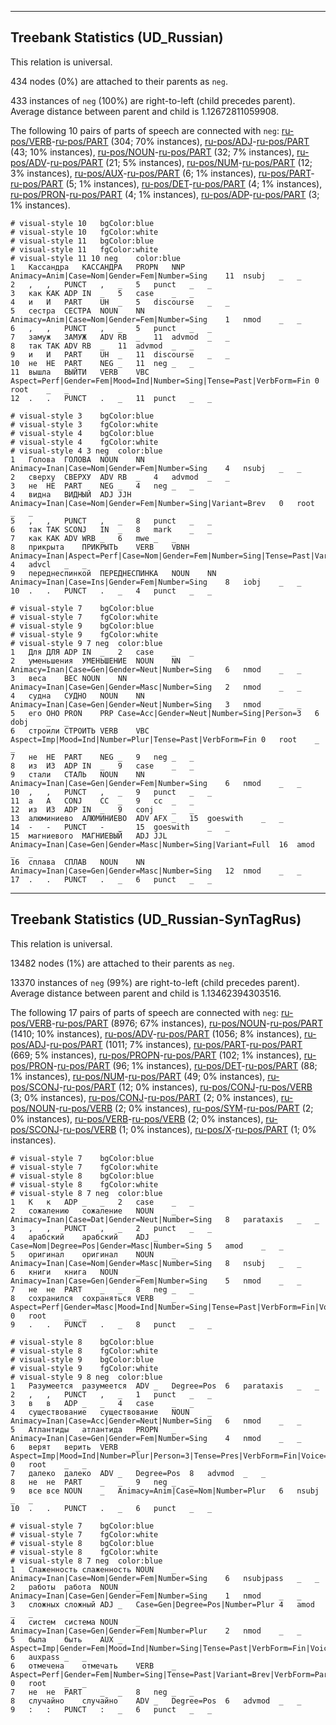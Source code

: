

--------------------------------------------------------------------------------

## Treebank Statistics (UD_Russian)

This relation is universal.

434 nodes (0%) are attached to their parents as `neg`.

433 instances of `neg` (100%) are right-to-left (child precedes parent).
Average distance between parent and child is 1.12672811059908.

The following 10 pairs of parts of speech are connected with `neg`: [ru-pos/VERB]()-[ru-pos/PART]() (304; 70% instances), [ru-pos/ADJ]()-[ru-pos/PART]() (43; 10% instances), [ru-pos/NOUN]()-[ru-pos/PART]() (32; 7% instances), [ru-pos/ADV]()-[ru-pos/PART]() (21; 5% instances), [ru-pos/NUM]()-[ru-pos/PART]() (12; 3% instances), [ru-pos/AUX]()-[ru-pos/PART]() (6; 1% instances), [ru-pos/PART]()-[ru-pos/PART]() (5; 1% instances), [ru-pos/DET]()-[ru-pos/PART]() (4; 1% instances), [ru-pos/PRON]()-[ru-pos/PART]() (4; 1% instances), [ru-pos/ADP]()-[ru-pos/PART]() (3; 1% instances).


~~~ conllu
# visual-style 10	bgColor:blue
# visual-style 10	fgColor:white
# visual-style 11	bgColor:blue
# visual-style 11	fgColor:white
# visual-style 11 10 neg	color:blue
1	Кассандра	КАССАНДРА	PROPN	NNP	Animacy=Anim|Case=Nom|Gender=Fem|Number=Sing	11	nsubj	_	_
2	,	,	PUNCT	,	_	5	punct	_	_
3	как	КАК	ADP	IN	_	5	case	_	_
4	и	И	PART	UH	_	5	discourse	_	_
5	сестра	СЕСТРА	NOUN	NN	Animacy=Anim|Case=Nom|Gender=Fem|Number=Sing	1	nmod	_	_
6	,	,	PUNCT	,	_	5	punct	_	_
7	замуж	ЗАМУЖ	ADV	RB	_	11	advmod	_	_
8	так	ТАК	ADV	RB	_	11	advmod	_	_
9	и	И	PART	UH	_	11	discourse	_	_
10	не	НЕ	PART	NEG	_	11	neg	_	_
11	вышла	ВЫЙТИ	VERB	VBC	Aspect=Perf|Gender=Fem|Mood=Ind|Number=Sing|Tense=Past|VerbForm=Fin	0	root	_	_
12	.	.	PUNCT	.	_	11	punct	_	_

~~~


~~~ conllu
# visual-style 3	bgColor:blue
# visual-style 3	fgColor:white
# visual-style 4	bgColor:blue
# visual-style 4	fgColor:white
# visual-style 4 3 neg	color:blue
1	Голова	ГОЛОВА	NOUN	NN	Animacy=Inan|Case=Nom|Gender=Fem|Number=Sing	4	nsubj	_	_
2	сверху	СВЕРХУ	ADV	RB	_	4	advmod	_	_
3	не	НЕ	PART	NEG	_	4	neg	_	_
4	видна	ВИДНЫЙ	ADJ	JJH	Animacy=Inan|Case=Nom|Gender=Fem|Number=Sing|Variant=Brev	0	root	_	_
5	,	,	PUNCT	,	_	8	punct	_	_
6	так	ТАК	SCONJ	IN	_	8	mark	_	_
7	как	КАК	ADV	WRB	_	6	mwe	_	_
8	прикрыта	ПРИКРЫТЬ	VERB	VBNH	Animacy=Inan|Aspect=Perf|Case=Nom|Gender=Fem|Number=Sing|Tense=Past|Variant=Brev|VerbForm=Part|Voice=Pass	4	advcl	_	_
9	переднеспинкой	ПЕРЕДНЕСПИНКА	NOUN	NN	Animacy=Inan|Case=Ins|Gender=Fem|Number=Sing	8	iobj	_	_
10	.	.	PUNCT	.	_	4	punct	_	_

~~~


~~~ conllu
# visual-style 7	bgColor:blue
# visual-style 7	fgColor:white
# visual-style 9	bgColor:blue
# visual-style 9	fgColor:white
# visual-style 9 7 neg	color:blue
1	Для	ДЛЯ	ADP	IN	_	2	case	_	_
2	уменьшения	УМЕНЬШЕНИЕ	NOUN	NN	Animacy=Inan|Case=Gen|Gender=Neut|Number=Sing	6	nmod	_	_
3	веса	ВЕС	NOUN	NN	Animacy=Inan|Case=Gen|Gender=Masc|Number=Sing	2	nmod	_	_
4	судна	СУДНО	NOUN	NN	Animacy=Inan|Case=Gen|Gender=Neut|Number=Sing	3	nmod	_	_
5	его	ОНО	PRON	PRP	Case=Acc|Gender=Neut|Number=Sing|Person=3	6	dobj	_	_
6	строили	СТРОИТЬ	VERB	VBC	Aspect=Imp|Mood=Ind|Number=Plur|Tense=Past|VerbForm=Fin	0	root	_	_
7	не	НЕ	PART	NEG	_	9	neg	_	_
8	из	ИЗ	ADP	IN	_	9	case	_	_
9	стали	СТАЛЬ	NOUN	NN	Animacy=Inan|Case=Gen|Gender=Fem|Number=Sing	6	nmod	_	_
10	,	,	PUNCT	,	_	9	punct	_	_
11	а	А	CONJ	CC	_	9	cc	_	_
12	из	ИЗ	ADP	IN	_	9	conj	_	_
13	алюминиево	АЛЮМИНИЕВО	ADV	AFX	_	15	goeswith	_	_
14	-	-	PUNCT	-	_	15	goeswith	_	_
15	магниевого	МАГНИЕВЫЙ	ADJ	JJL	Animacy=Inan|Case=Gen|Gender=Masc|Number=Sing|Variant=Full	16	amod	_	_
16	сплава	СПЛАВ	NOUN	NN	Animacy=Inan|Case=Gen|Gender=Masc|Number=Sing	12	nmod	_	_
17	.	.	PUNCT	.	_	6	punct	_	_

~~~




--------------------------------------------------------------------------------

## Treebank Statistics (UD_Russian-SynTagRus)

This relation is universal.

13482 nodes (1%) are attached to their parents as `neg`.

13370 instances of `neg` (99%) are right-to-left (child precedes parent).
Average distance between parent and child is 1.13462394303516.

The following 17 pairs of parts of speech are connected with `neg`: [ru-pos/VERB]()-[ru-pos/PART]() (8976; 67% instances), [ru-pos/NOUN]()-[ru-pos/PART]() (1410; 10% instances), [ru-pos/ADV]()-[ru-pos/PART]() (1056; 8% instances), [ru-pos/ADJ]()-[ru-pos/PART]() (1011; 7% instances), [ru-pos/PART]()-[ru-pos/PART]() (669; 5% instances), [ru-pos/PROPN]()-[ru-pos/PART]() (102; 1% instances), [ru-pos/PRON]()-[ru-pos/PART]() (96; 1% instances), [ru-pos/DET]()-[ru-pos/PART]() (88; 1% instances), [ru-pos/NUM]()-[ru-pos/PART]() (49; 0% instances), [ru-pos/SCONJ]()-[ru-pos/PART]() (12; 0% instances), [ru-pos/CONJ]()-[ru-pos/VERB]() (3; 0% instances), [ru-pos/CONJ]()-[ru-pos/PART]() (2; 0% instances), [ru-pos/NOUN]()-[ru-pos/VERB]() (2; 0% instances), [ru-pos/SYM]()-[ru-pos/PART]() (2; 0% instances), [ru-pos/VERB]()-[ru-pos/VERB]() (2; 0% instances), [ru-pos/SCONJ]()-[ru-pos/VERB]() (1; 0% instances), [ru-pos/X]()-[ru-pos/PART]() (1; 0% instances).


~~~ conllu
# visual-style 7	bgColor:blue
# visual-style 7	fgColor:white
# visual-style 8	bgColor:blue
# visual-style 8	fgColor:white
# visual-style 8 7 neg	color:blue
1	К	к	ADP	_	_	2	case	_	_
2	сожалению	сожаление	NOUN	_	Animacy=Inan|Case=Dat|Gender=Neut|Number=Sing	8	parataxis	_	_
3	,	,	PUNCT	,	_	2	punct	_	_
4	арабский	арабский	ADJ	_	Case=Nom|Degree=Pos|Gender=Masc|Number=Sing	5	amod	_	_
5	оригинал	оригинал	NOUN	_	Animacy=Inan|Case=Nom|Gender=Masc|Number=Sing	8	nsubj	_	_
6	книги	книга	NOUN	_	Animacy=Inan|Case=Gen|Gender=Fem|Number=Sing	5	nmod	_	_
7	не	не	PART	_	_	8	neg	_	_
8	сохранился	сохраняться	VERB	_	Aspect=Perf|Gender=Masc|Mood=Ind|Number=Sing|Tense=Past|VerbForm=Fin|Voice=Act	0	root	_	_
9	.	.	PUNCT	.	_	8	punct	_	_

~~~


~~~ conllu
# visual-style 8	bgColor:blue
# visual-style 8	fgColor:white
# visual-style 9	bgColor:blue
# visual-style 9	fgColor:white
# visual-style 9 8 neg	color:blue
1	Разумеется	разумеется	ADV	_	Degree=Pos	6	parataxis	_	_
2	,	,	PUNCT	,	_	1	punct	_	_
3	в	в	ADP	_	_	4	case	_	_
4	существование	существование	NOUN	_	Animacy=Inan|Case=Acc|Gender=Neut|Number=Sing	6	nmod	_	_
5	Атлантиды	атлантида	PROPN	_	Animacy=Inan|Case=Gen|Gender=Fem|Number=Sing	4	nmod	_	_
6	верят	верить	VERB	_	Aspect=Imp|Mood=Ind|Number=Plur|Person=3|Tense=Pres|VerbForm=Fin|Voice=Act	0	root	_	_
7	далеко	далеко	ADV	_	Degree=Pos	8	advmod	_	_
8	не	не	PART	_	_	9	neg	_	_
9	все	все	NOUN	_	Animacy=Anim|Case=Nom|Number=Plur	6	nsubj	_	_
10	.	.	PUNCT	.	_	6	punct	_	_

~~~


~~~ conllu
# visual-style 7	bgColor:blue
# visual-style 7	fgColor:white
# visual-style 8	bgColor:blue
# visual-style 8	fgColor:white
# visual-style 8 7 neg	color:blue
1	Слаженность	слаженность	NOUN	_	Animacy=Inan|Case=Nom|Gender=Fem|Number=Sing	6	nsubjpass	_	_
2	работы	работа	NOUN	_	Animacy=Inan|Case=Gen|Gender=Fem|Number=Sing	1	nmod	_	_
3	сложных	сложный	ADJ	_	Case=Gen|Degree=Pos|Number=Plur	4	amod	_	_
4	систем	система	NOUN	_	Animacy=Inan|Case=Gen|Gender=Fem|Number=Plur	2	nmod	_	_
5	была	быть	AUX	_	Aspect=Imp|Gender=Fem|Mood=Ind|Number=Sing|Tense=Past|VerbForm=Fin|Voice=Act	6	auxpass	_	_
6	отмечена	отмечать	VERB	_	Aspect=Perf|Gender=Fem|Number=Sing|Tense=Past|Variant=Brev|VerbForm=Part|Voice=Pass	0	root	_	_
7	не	не	PART	_	_	8	neg	_	_
8	случайно	случайно	ADV	_	Degree=Pos	6	advmod	_	_
9	:	:	PUNCT	:	_	6	punct	_	_

~~~


